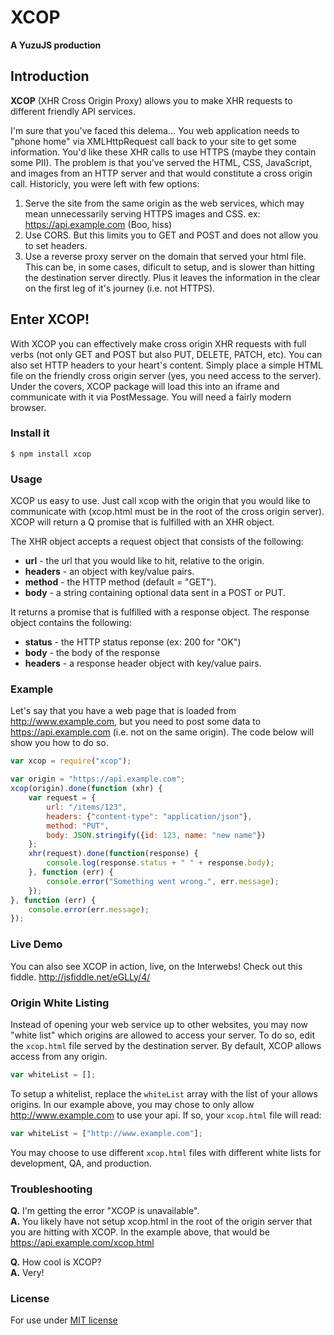 # XCOP
**A YuzuJS production**

## Introduction

**XCOP** (XHR Cross Origin Proxy) allows you to make XHR requests to different friendly API services.

I'm sure that you've faced this delema... You web application needs to "phone home" via XMLHttpRequest call back to
your site to get some information. You'd like these XHR calls to use HTTPS (maybe they contain some PII). The problem is that you've
served the HTML, CSS, JavaScript, and images from an HTTP server and that would constitute a cross origin call.
Historicly, you were left with few options:

1. Serve the site from the same origin as the web services, which may mean unnecessarily serving HTTPS images and CSS. ex: https://api.example.com (Boo, hiss)
2. Use CORS. But this limits you to GET and POST and does not allow you to set headers.
3. Use a reverse proxy server on the domain that served your html file. This can be, in some cases, dificult to setup, and is slower than
hitting the destination server directly. Plus it leaves the information in the clear on the first leg of it's journey (i.e. not HTTPS).

## Enter XCOP!

With XCOP you can effectively make cross origin XHR requests with full verbs (not only GET and POST but also PUT, DELETE, PATCH, etc).
You can also set HTTP headers to your heart's content. Simply place a simple HTML file on the friendly cross origin server (yes, you need access
to the server). Under the covers, XCOP package will load this into an iframe and communicate with it via PostMessage. You will need a fairly modern
browser.

### Install it

```
$ npm install xcop
```

### Usage

XCOP us easy to use. Just call xcop with the origin that you would like to communicate with (xcop.html must be in the root of the cross origin server).
XCOP will return a Q promise that is fulfilled with an XHR object.

The XHR object accepts a request object that consists of the following:

* **url** - the url that you would like to hit, relative to the origin.
* **headers** - an object with key/value pairs.
* **method** - the HTTP method (default = "GET").
* **body** - a string containing optional data sent in a POST or PUT.

It returns a promise that is fulfilled with a response object. The response object contains the following:

* **status** - the HTTP status reponse (ex: 200 for "OK")
* **body** - the body of the response
* **headers** - a response header object with key/value pairs.

### Example

Let's say that you have a web page that is loaded from http://www.example.com, but you need to post some
data to https://api.example.com (i.e. not on the same origin). The code below will show you how to do so.

``` javascript
var xcop = require("xcop");

var origin = "https://api.example.com";
xcop(origin).done(function (xhr) {
    var request = {
        url: "/items/123",
        headers: {"content-type": "application/json"},
        method: "PUT",
        body: JSON.stringify({id: 123, name: "new name"})
    };
    xhr(request).done(function(response) {
        console.log(response.status + " " + response.body);
    }, function (err) {
        console.error("Something went wrong.", err.message);
    });
}, function (err) {
    console.error(err.message);
});

```

### Live Demo

You can also see XCOP in action, live, on the Interwebs! Check out this fiddle. <http://jsfiddle.net/eGLLy/4/>

### Origin White Listing

Instead of opening your web service up to other websites, you may now "white list" which origins are allowed to access your server.
To do so, edit the `xcop.html` file served by the destination server. By default, XCOP allows access from any origin.

``` javascript
var whiteList = [];
```

To setup a whitelist, replace the `whiteList` array with the list of your allows origins.
In our example above, you may chose to only allow http://www.example.com to use your api.
If so, your `xcop.html` file will read:

``` javascript
var whiteList = ["http://www.example.com"];
```

You may choose to use different `xcop.html` files with different white lists for development, QA, and production.


### Troubleshooting

**Q.** I'm getting the error "XCOP is unavailable".  
**A.** You likely have not setup xcop.html in the root of the origin server that you are hitting with XCOP.
In the example above, that would be https://api.example.com/xcop.html

**Q.** How cool is XCOP?  
**A.** Very!

### License
For use under [MIT license](http://github.com/YuzuJS/xcop/raw/master/LICENSE)
